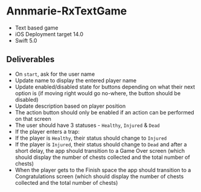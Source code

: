 # Annmarie-RxTextGame
 
- Text based game
- iOS Deployment target 14.0
- Swift 5.0

## Deliverables
- On `start`, ask for the user name
- Update name to display the entered player name
- Update enabled/disabled state for buttons depending on what their next option is (if moving right would go no-where, the button should be disabled)
- Update description based on player position
- The action button should only be enabled if an action can be performed on that screen
- The user should have 3 statuses - `Healthy`, `Injured` & `Dead`
- If the player enters a trap:
- If the player is `Healthy`, their status should change to `Injured`
- If the player is `Injured`, their status should change to `Dead` and after a short delay, the app should transition to a Game Over screen (which should display the number of chests collected and the total number of chests)
- When the player gets to the Finish space the app should transition to a Congratulations screen (which should display the number of chests collected and the total number of chests)
